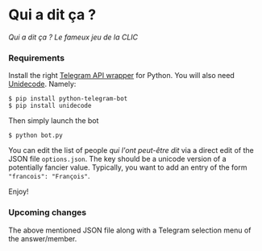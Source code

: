 # Qui a dit ça ?
_Qui a dit ça ? Le fameux jeu de la CLIC_

### Requirements

Install the right [Telegram API wrapper](https://github.com/python-telegram-bot/python-telegram-bot) for Python.
You will also need [Unidecode](https://pypi.org/project/Unidecode/). Namely:

```
$ pip install python-telegram-bot
$ pip install unidecode
```

Then simply launch the bot
```
$ python bot.py
```
You can edit the list of people _qui l'ont peut-être dit_ via a direct edit of the JSON file ```options.json```. The key should be a unicode version of a potentially fancier value. Typically, you want to add an entry of the form ```"francois": "François"```.

Enjoy!

### Upcoming changes

The above mentioned JSON file along with a Telegram selection menu of the answer/member.
